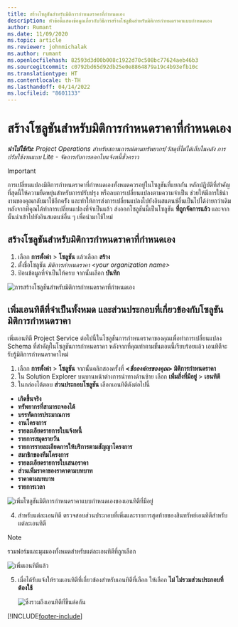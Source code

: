 ```yaml
---
title: สร้างโซลูชันสำหรับมิติการกำหนดราคาที่กำหนดเอง
description: หัวข้อนี้แสดงข้อมูลเกี่ยวกับวิธีการสร้างโซลูชันสำหรับมิติการกำหนดราคาแบบกำหนดเอง
author: Rumant
ms.date: 11/09/2020
ms.topic: article
ms.reviewer: johnmichalak
ms.author: rumant
ms.openlocfilehash: 82593d3d00b008c1922d70c508bc77624aeb46b3
ms.sourcegitcommit: c0792bd65d92db25e0e8864879a19c4b93efb10c
ms.translationtype: HT
ms.contentlocale: th-TH
ms.lasthandoff: 04/14/2022
ms.locfileid: "8601133"
---
```

# <a name="create-a-solution-for-custom-pricing-dimensions"></a>สร้างโซลูชันสำหรับมิติการกำหนดราคาที่กำหนดเอง

 _**นำไปใช้กับ:** Project Operations สำหรับสถานการณ์ตามทรัพยากร/วัสดุที่ไม่ได้เก็บในคลัง การปรับใช้งานแบบ Lite - จัดการกับการออกใบแจ้งหนี้ชั่วคราว_ 

>[!IMPORTANT]
>การเปลี่ยนแปลงมิติการกำหนดราคาที่กำหนดเองทั้งหมดควรอยู่ในโซลูชันที่แยกกัน หลักปฏิบัติที่สำคัญที่สุดนี้ให้ความยืดหยุ่นสำหรับการปรับปรุง หรือลบการเปลี่ยนแปลงตามความจำเป็น ช่วยให้มีการใช้นำงานของคุณกลับมาใช้อีกครััง และทำให้การส่งการเปลี่ยนแปลงไปยังอินสแตนซ์อื่นเป็นไปได้ง่ายกว่าเดิม หลังจากที่คุณได้ทำการเปลี่ยนแปลงที่จำเป็นแล้ว ส่งออกโซลูชันนี้เป็นโซลูชัน **ที่ถูกจัดการแล้ว** และจากนั้นนำเข้าไปยังอินสแตนซ์อื่น ๆ เพื่อนำมาใช้ใหม่

## <a name="create-a-solution-for-custom-pricing-dimensions"></a>สร้างโซลูชันสำหรับมิติการกำหนดราคาที่กำหนดเอง

1.  เลือก **การตั้งค่า** > **โซลูชัน** แล้วเลือก **สร้าง**
2.  ตั้งชื่อโซลูชัน *มิติการกำหนดราคา \<your organization name\>*
3. ป้อนข้อมูลที่จำเป็นให้ครบ จากนั้นเลือก **บันทึก**

  ![การสร้างโซลูชันสำหรับมิติการกำหนดราคาที่กำหนดเอง](./media/Creation-of-custom-pricing-dimension-solution.png)
 
## <a name="add-all-required-entities-and-related-components-to-the-pricing-dimension-solution"></a>เพิ่มเอนทิตีที่จำเป็นทั้งหมด และส่วนประกอบที่เกี่ยวข้องกับโซลูชันมิติการกำหนดราคา

เพิ่มเอนทิตี Project Service ต่อไปนี้ในโซลูชันการกำหนดราคาของคุณเพื่อทำการเปลี่ยนแปลง Schema ที่สำคัญในโซลูชันการกำหนดราคา หลังจากที่คุณทำตามขั้นตอนนี้เรียบร้อยแล้ว เอนทิตีจะรับรู้มิติการกำหนดราคาใหม่

1.  เลือก **การตั้งค่า** > **โซลูชัน** จากนั้นคลิกสองครั้งที่ **<*ชื่อองค์กรของคุณ*> มิติการกำหนดราคา**
2.  ใน Solution Explorer บนบานหน้าต่างการนำทางด้านซ้าย เลือก **เพิ่มสิ่งที่มีอยู่** > **เอนทิตี**
3.  ในกล่องโต้ตอบ **ส่วนประกอบโซลูชัน** เลือกเอนทิตีดังต่อไปนี้
 
   - **เกิดขึ้นจริง**
   - **ทรัพยากรที่สามารถจองได้**
   - **บรรทัดการประมาณการ**
   - **งานโครงการ**
   - **รายละเอียดรายการใบแจ้งหนี้**
   - **รายการสมุดรายวัน**
   - **รายการรายละเอียดการให้บริการตามสัญญาโครงการ**
   - **สมาชิกของทีมโครงการ**
   - **รายละเอียดรายการใบเสนอราคา**
   - **ส่วนเพิ่มราคาของราคาตามบทบาท**
   - **ราคาตามบทบาท**
   - **รายการเวลา**
 
   ![เพิ่มโซลูชันมิติการกำหนดราคาแบบกำหนดเองของเอนทิตีที่มีอยู่](./media/Existing-entities-to-PD-solution.png)
 
 4. สำหรับแต่ละเอนทิตี ตรวจสอบส่วนประกอบที่เพิ่มและรายการสุดท้ายของสินทรัพย์เอนทิตีสำหรับแต่ละเอนทิตี 

   >[!NOTE]
   > รวมฟอร์มและมุมมองทั้งหมดสำหรับแต่ละเอนทิตีที่ถูกเลือก

  ![เพิ่มเอนทิตีแล้ว](./media/solution-component-selection.png)


5.  เมื่อได้รับแจ้งให้รวมเอนทิตีที่เกี่ยวข้องสำหรับเอนทิตีที่เลือก ให้เลือก **ไม่ ไม่รวมส่วนประกอบที่ต้องใช้**

    ![ซึ่งรวมถึงเอนทิตีที่ขึ้นต่อกัน](./media/Do-not-include-required.png)


[!INCLUDE[footer-include](../includes/footer-banner.md)]